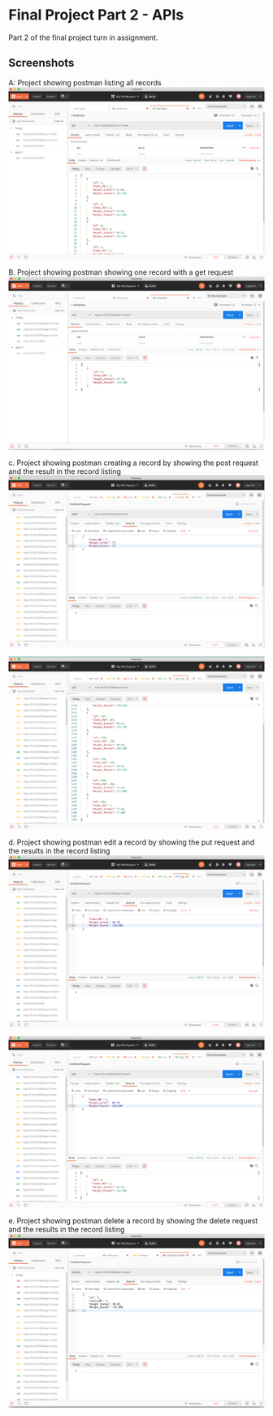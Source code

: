 # Final Project Part 2 - APIs
Part 2 of the final project turn in assignment. 

## Screenshots 

A: Project showing postman listing all records
![Image](screenshots/a.png)

B. Project showing postman showing one record with a get request
![Image](screenshots/b.png)

c.	Project showing postman creating a record by showing the post request and the result in the record listing
![Image](screenshots/C.png)

![Image](screenshots/C2.png)

d.	Project showing postman edit a record by showing the put request and the results in the record listing
![Image](screenshots/D.png)

![Image](screenshots/D2.png)

e.	Project showing postman delete a record by showing the delete request and the results in the record listing
![Image](screenshots/e.png)


